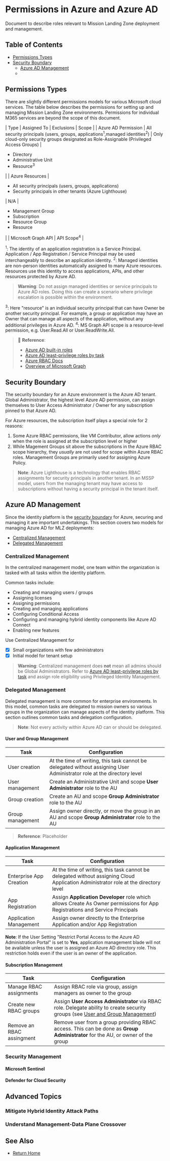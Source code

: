 # Permissions in Azure and Azure AD
Document to describe roles relevant to Mission Landing Zone deployment and management.

## Table of Contents
- [Permissions Types](#permissions-in-azure-and-azure-ad)
- [Security Boundary](#security-boundary)
  - [Azure AD Management](#azure-ad-management)
  - 

## Permissions Types
There are slightly different permissions models for various Microsoft cloud services. The table below describes the permissions for setting up and managing Mission Landing Zone environments. Permissions for individual M365 services are beyond the scope of this document.

| Type | Assigned To | Exclusions | Scope |
| Azure AD Permission | All security principals (users, groups, applications<sup>1</sup>,managed identities<sup>2</sup>) | Only cloud-only security groups designated as Role-Assignable (Privileged Access Groups) | <ul><li>Directory</li><li>Administrative Unit</li><li>Resource<sup>3</sup></li></ul> |
| Azure Resources | <ul><li>All security principals (users, groups, applications)</li><li>Security principals in other tenants (Azure Lighthouse)</li></ul>| N/A | <ul><li>Management Group</li><li>Subscription</li><li>Resource Group</li><li>Resource</li></ul>|
| Microsoft Graph API | API Scope<sup>4</sup> | 

<sup>1</sup>: The identity of an application registration is a Service Principal. Application / App Registration / Service Principal may be used interchangeably to describe an application identity.
<sup>2</sup>: Managed identities are non-person identities automatically assigned to many Azure resources. Resources use this identity to access applications, APIs, and other resources protected by Azure AD. 

> **Warning**: Do not assign managed identities or service principals to Azure AD roles. Doing this can create a scenario where privilege escalation is possible within the environment.

<sup>3</sup>: Here "resource" is an individual security principal that can have Owner be another security principal. For example, a group or application may have an Owner that can manage all aspects of the application, without any additional privileges in Azure AD.
<sup>4</sup>: MS Graph API scope is a resource-level permission, e.g. User.Read.All or User.ReadWrite.All.

> 📘 **Reference**:
>  - [Azure AD built-in roles](https://learn.microsoft.com/en-us/azure/active-directory/roles/permissions-reference)
>  - [Azure AD least-privilege roles by task](https://learn.microsoft.com/en-us/azure/active-directory/roles/delegate-by-task)
>  - [Azure RBAC Docs](https://learn.microsoft.com/en-us/azure/role-based-access-control/)
>  - [Overview of Microsoft Graph](https://learn.microsoft.com/en-us/graph/overview?view=graph-rest-1.0)

## Security Boundary
The security boundary for an Azure environment is the Azure AD tenant. Global Administrator, the highest level Azure AD permission, can assign themselves to User Access Administrator / Owner for any subscription pinned to that Azure AD.

For Azure resources, the subscription itself plays a special role for 2 reasons:
1. Some Azure RBAC permissions, like VM Contributor, allow actions *only* when the role is assigned at the subscription level or higher
2. While Magement Groups sit above the subscriptions in the Azure RBAC scope hierarchy, they *usually* are not used for scope within Azure RBAC roles. Management Groups are primarily used for assigning Azure Policy.

> **Note**: Azure Lighthouse is a technology that enables RBAC assignments for security principals in another tenant. In an MSSP model, users from the managing tenant may have access to subscriptions without having a security principal in the tenant itself.

## Azure AD Management
Since the identity platform is the [security boundary](#security-boundary) for Azure, securing and managing it are important undertakings. This section covers two models for managing Azure AD for MLZ deployments:
- [Centralized Management](#centralized-management)
- [Delegated Management](#delegated-management)

### Centralized Management
In the centralized management model, one team within the organization is tasked with all tasks within the identity platform.

Common tasks include:
- Creating and managing users / groups
- Assigning licenses
- Assigning permissions
- Creating and managing applications
- Configuring Conditional Access
- Configuring and managing hybrid identity components like Azure AD Connect
- Enabling new features

Use Centralized Management for
 - [x] Small organizations with few administrators
 - [x] Initial model for tenant setup

> **Warning**: Centralized management does **not** mean all admins should be Global Administrators. Refer to [Azure AD least-privilege roles by task](https://learn.microsoft.com/en-us/azure/active-directory/roles/delegate-by-task) and assign role eligibility using Privileged Identity Management.

### Delegated Management
Delegated management is more common for enterprise environments. In this model, common tasks are delegated to mission owners so various groups in the organization can manage aspects of the identity platform. This section outlines common tasks and delegation configuration.

> **Note**: Not every activity within Azure AD can or should be delegated.

#### User and Group Management

| Task | Configuration |
|------|---------------|
| User creation | At the time of writing, this task cannot be delegated without assigning User Administrator role at the directory level|
| User management | Create an Administrative Unit and scope **User Administrator** role to the AU|
| Group creation | Create an AU and scope **Group Administrator** role to the AU |
| Group management | Assign owner directly, or move the group in an AU and scope **Group Administrator** role to the AU |

> **Reference**: Placeholder

#### Application Management

| Task | Configuration |
|------|---------------|
| Enterprise App Creation | At the time of writing, this task cannot be delegated without assigning Cloud Application Administrator role at the directory level|
| App Registration | Assign **Application Developer** role which allows Create As Owner permissions for App Registrations and Service Principals|
| Application Management | Assign owner directly to the Enterprise Application and/or App Registration|

**Note**: If the User Setting "Restrict Portal Access to the Azure AD Administration Portal" is set to **Yes**, application management blade will not be available unless the user is assigned an Azure AD directory role. This restriction holds even if the user is an owner of the application.

#### Subscription Management

| Task | Configuration |
|------|---------------|
| Manage RBAC assignments | Assign RBAC role via group, assign managers as owner to the group |
| Create new RBAC groups | Assign **User Access Administrator** via RBAC role. Delegate ability to create security groups (see [User and Group Management](#user-and-group-management))|
| Remove an RBAC assingment | Remove user from a group providing RBAC access. This can be done as **Group Administrator** for the AU, or owner of the group|

### Security Management


#### Microsoft Sentinel


#### Defender for Cloud Security

## Advanced Topics

### Mitigate Hybrid Identity Attack Paths

### Understand Management-Data Plane Crossover

## See Also
- [Return Home](/README.md)